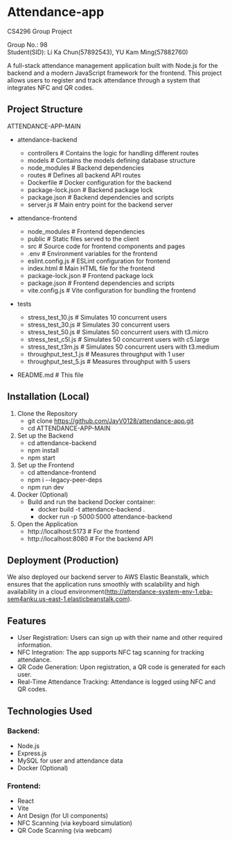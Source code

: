 # Attendance-app
CS4296 Group Project

Group No.: 98 <br>
Student(SID): Li Ka Chun(57892543), YU Kam Ming(57882760)

A full-stack attendance management application built with Node.js for the backend and a modern JavaScript framework for the frontend. This project allows users to register and track attendance through a system that integrates NFC and QR codes.

## Project Structure
ATTENDANCE-APP-MAIN
- attendance-backend
   - controllers           # Contains the logic for handling different routes
   - models                # Contains the models defining database structure
   - node_modules          # Backend dependencies
   - routes                # Defines all backend API routes
   - Dockerfile            # Docker configuration for the backend
   - package-lock.json     # Backend package lock
   - package.json          # Backend dependencies and scripts
   - server.js             # Main entry point for the backend server

- attendance-frontend   
   - node_modules          # Frontend dependencies
   - public                # Static files served to the client
   - src                   # Source code for frontend components and pages
   - .env                  # Environment variables for the frontend
   - eslint.config.js      # ESLint configuration for frontend
   - index.html            # Main HTML file for the frontend
   - package-lock.json     # Frontend package lock
   - package.json          # Frontend dependencies and scripts
   - vite.config.js        # Vite configuration for bundling the frontend
- tests  
   - stress_test_10.js     # Simulates 10 concurrent users
   - stress_test_30.js     # Simulates 30 concurrent users
   - stress_test_50.js     # Simulates 50 concurrent users with t3.micro
   - stress_test_c5l.js    # Simulates 50 concurrent users with c5.large
   - stress_test_t3m.js    # Simulates 50 concurrent users with t3.medium
   - throughput_test_1.js  # Measures throughput with 1 user
   - throughput_test_5.js  # Measures throughput with 5 users
- README.md                # This file

## Installation (Local)
1. Clone the Repository
   - git clone https://github.com/JayV0128/attendance-app.git
   - cd ATTENDANCE-APP-MAIN
2. Set up the Backend
   - cd attendance-backend
   - npm install
   - npm start
3. Set up the Frontend
   - cd attendance-frontend
   - npm i --legacy-peer-deps
   - npm run dev
5. Docker (Optional)
   - Build and run the backend Docker container:
      - docker build -t attendance-backend .
      - docker run -p 5000:5000 attendance-backend
6. Open the Application
   - http://localhost:5173  # For the frontend
   - http://localhost:8080  # For the backend API

## Deployment (Production)
We also deployed our backend server to AWS Elastic Beanstalk, which ensures that the application runs smoothly with scalability and high availability in a cloud environment(http://attendance-system-env-1.eba-sem4anku.us-east-1.elasticbeanstalk.com).

## Features
- User Registration: Users can sign up with their name and other required information.
- NFC Integration: The app supports NFC tag scanning for tracking attendance.
- QR Code Generation: Upon registration, a QR code is generated for each user.
- Real-Time Attendance Tracking: Attendance is logged using NFC and QR codes.

## Technologies Used
### Backend:
- Node.js
- Express.js
- MySQL for user and attendance data
- Docker (Optional)
### Frontend:
- React
- Vite
- Ant Design (for UI components)
- NFC Scanning (via keyboard simulation)
- QR Code Scanning (via webcam)
